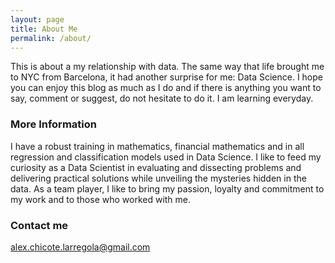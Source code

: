 ```yaml
---
layout: page
title: About Me
permalink: /about/
---
```


This is about a my relationship with data. The same way that life brought me to NYC from Barcelona, it had another surprise for me: Data Science. I hope you can enjoy this blog as much as I do and if there is anything you want to say, comment or suggest, do not hesitate to do it. I am learning everyday.

### More Information

I have a robust training in mathematics, financial mathematics and in all regression and classification models used in Data Science. I like to feed my curiosity as a Data Scientist in evaluating and dissecting problems and delivering practical solutions while unveiling the mysteries hidden in the data. As a team player, I like to bring my passion, loyalty and commitment to my work and to those who worked with me. 

### Contact me

[alex.chicote.larregola@gmail.com](mailto:email@domain.com)

